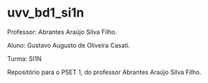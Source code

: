 # uvv_bd1_si1n
Professor: Abrantes Araújo Silva Filho.





Aluno: Gustavo Augusto de Oliveira Casati.





Turma: SI1N




Repositório para o PSET 1, do professor Abrantes Araújo Silva Filho.
